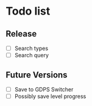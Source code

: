 # Todo list

## Release

- [ ] Search types
- [ ] Search query

## Future Versions

- [ ] Save to GDPS Switcher
- [ ] Possibly save level progress
